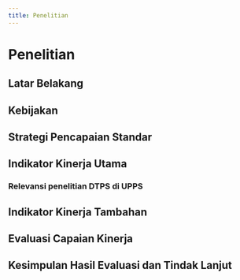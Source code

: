 ```yaml
---
title: Penelitian
---
```


# Penelitian

<!--@include: ../penilaian/48.md-->

## Latar Belakang

<!--@include: ../panduan/iii-d-7-1.md-->

## Kebijakan

<!--@include: ../panduan/iii-d-7-2.md-->

## Strategi Pencapaian Standar

<!--@include: ../panduan/iii-d-7-3.md-->

## Indikator Kinerja Utama

### Relevansi penelitian DTPS di UPPS

<!--@include: ../panduan/iii-d-7-4-a.md-->

## Indikator Kinerja Tambahan

<!--@include: ../panduan/iii-d-7-5.md-->

## Evaluasi Capaian Kinerja

<!--@include: ../panduan/iii-d-7-6.md-->

## Kesimpulan Hasil Evaluasi dan Tindak Lanjut

<!--@include: ../panduan/iii-d-7-7.md-->

